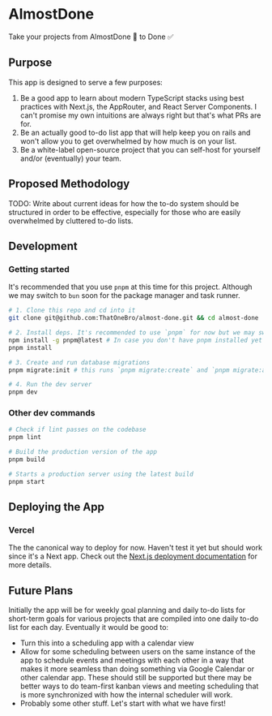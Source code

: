 # AlmostDone
Take your projects from AlmostDone 🚧 to Done ✅

## Purpose
This app is designed to serve a few purposes:
1. Be a good app to learn about modern TypeScript stacks using best practices with Next.js, the AppRouter, and React Server Components. I can't promise my own intuitions are always right but that's what PRs are for.
2. Be an actually good to-do list app that will help keep you on rails and won't allow you to get overwhelmed by how much is on your list.
3. Be a white-label open-source project that you can self-host for yourself and/or (eventually) your team.

## Proposed Methodology
TODO: Write about current ideas for how the to-do system should be structured in order to be effective, especially for those who are easily overwhelmed by cluttered to-do lists.

## Development
### Getting started
It's recommended that you use `pnpm` at this time for this project. Although we may switch to `bun` soon for the package manager and task runner.

```bash
# 1. Clone this repo and cd into it
git clone git@github.com:ThatOneBro/almost-done.git && cd almost-done

# 2. Install deps. It's recommended to use `pnpm` for now but we may switch to `bun` soon. 
npm install -g pnpm@latest # In case you don't have pnpm installed yet
pnpm install

# 3. Create and run database migrations
pnpm migrate:init # this runs `pnpm migrate:create` and `pnpm migrate:apply` sequentially

# 4. Run the dev server
pnpm dev
```

### Other dev commands
```bash
# Check if lint passes on the codebase
pnpm lint

# Build the production version of the app
pnpm build

# Starts a production server using the latest build
pnpm start
```

## Deploying the App
### Vercel
The the canonical way to deploy for now. Haven't test it yet but should work since it's a Next app.
Check out the [Next.js deployment documentation](https://nextjs.org/docs/deployment) for more details.

## Future Plans
Initially the app will be for weekly goal planning and daily to-do lists for short-term goals for various projects that are compiled into one daily to-do list for each day.
Eventually it would be good to:
* Turn this into a scheduling app with a calendar view
* Allow for some scheduling between users on the same instance of the app to schedule events and meetings with each other in a way that makes it more seamless than doing something via Google Calendar or other calendar app. These should still be supported but there may be better ways to do
team-first kanban views and meeting scheduling that is more synchronized with how the internal scheduler will work.
* Probably some other stuff. Let's start with what we have first!
